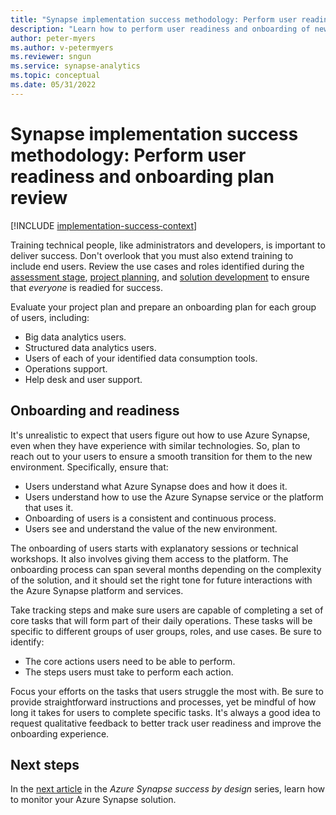 ```yaml
---
title: "Synapse implementation success methodology: Perform user readiness and onboarding plan review"
description: "Learn how to perform user readiness and onboarding of new users to ensure successful adoption of your data warehouse."
author: peter-myers
ms.author: v-petermyers
ms.reviewer: sngun
ms.service: synapse-analytics
ms.topic: conceptual
ms.date: 05/31/2022
---
```


# Synapse implementation success methodology: Perform user readiness and onboarding plan review

[!INCLUDE [implementation-success-context](includes/implementation-success-context.md)]

Training technical people, like administrators and developers, is important to deliver success. Don't overlook that you must also extend training to include end users. Review the use cases and roles identified during the [assessment stage](implementation-success-assess-environment.md), [project planning](implementation-success-evaluate-project-plan.md), and [solution development](implementation-success-evaluate-solution-development-environment-design.md) to ensure that *everyone* is readied for success.

Evaluate your project plan and prepare an onboarding plan for each group of users, including:

- Big data analytics users.
- Structured data analytics users.
- Users of each of your identified data consumption tools.
- Operations support.
- Help desk and user support.

## Onboarding and readiness

It's unrealistic to expect that users figure out how to use Azure Synapse, even when they have experience with similar technologies. So, plan to reach out to your users to ensure a smooth transition for them to the new environment. Specifically, ensure that:

- Users understand what Azure Synapse does and how it does it.
- Users understand how to use the Azure Synapse service or the platform that uses it.
- Onboarding of users is a consistent and continuous process.
- Users see and understand the value of the new environment.

The onboarding of users starts with explanatory sessions or technical workshops. It also involves giving them access to the platform. The onboarding process can span several months depending on the complexity of the solution, and it should set the right tone for future interactions with the Azure Synapse platform and services.

Take tracking steps and make sure users are capable of completing a set of core tasks that will form part of their daily operations. These tasks will be specific to different groups of user groups, roles, and use cases. Be sure to identify:

- The core actions users need to be able to perform.
- The steps users must take to perform each action.

Focus your efforts on the tasks that users struggle the most with. Be sure to provide straightforward instructions and processes, yet be mindful of how long it takes for users to complete specific tasks. It's always a good idea to request qualitative feedback to better track user readiness and improve the onboarding experience.

## Next steps

In the [next article](implementation-success-perform-monitoring-review.md) in the *Azure Synapse success by design* series, learn how to monitor your Azure Synapse solution.
